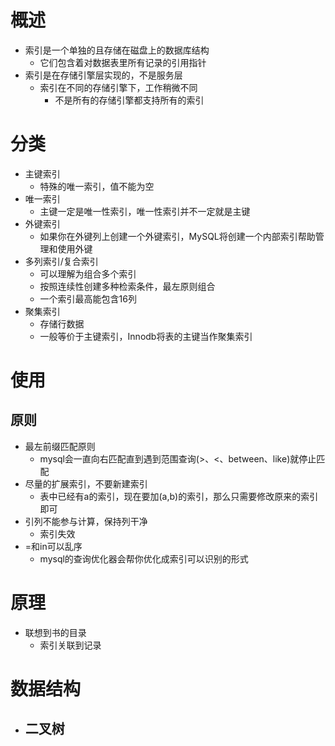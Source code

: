 # 概述
- 索引是一个单独的且存储在磁盘上的数据库结构
	- 它们包含着对数据表里所有记录的引用指针
- 索引是在存储引擎层实现的，不是服务层	
	- 索引在不同的存储引擎下，工作稍微不同
		- 不是所有的存储引擎都支持所有的索引

# 分类
- 主键索引
	- 特殊的唯一索引，值不能为空
- 唯一索引
	- 主键一定是唯一性索引，唯一性索引并不一定就是主键
- 外键索引
	- 如果你在外键列上创建一个外键索引，MySQL将创建一个内部索引帮助管理和使用外键
- 多列索引/复合索引
    - 可以理解为组合多个索引
    - 按照连续性创建多种检索条件，最左原则组合	
	- 一个索引最高能包含16列	
- 聚集索引
	- 存储行数据
	- 一般等价于主键索引，Innodb将表的主键当作聚集索引	

# 使用
## 原则
- 最左前缀匹配原则
	- mysql会一直向右匹配直到遇到范围查询(>、<、between、like)就停止匹配	
- 尽量的扩展索引，不要新建索引
	- 表中已经有a的索引，现在要加(a,b)的索引，那么只需要修改原来的索引即可
- 引列不能参与计算，保持列干净
	- 索引失效		
- =和in可以乱序
	- mysql的查询优化器会帮你优化成索引可以识别的形式	

# 原理
- 联想到书的目录
	- 索引关联到记录	

# 数据结构
- 二叉树
	- 